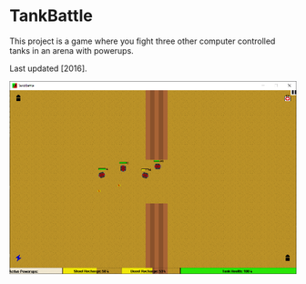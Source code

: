 # TankBattle
This project is a game where you fight three other computer controlled tanks in an arena with powerups.

Last updated [2016].

![Screenshot](https://github.com/adibarra/TankBattle/blob/main/TankBattle.png)
